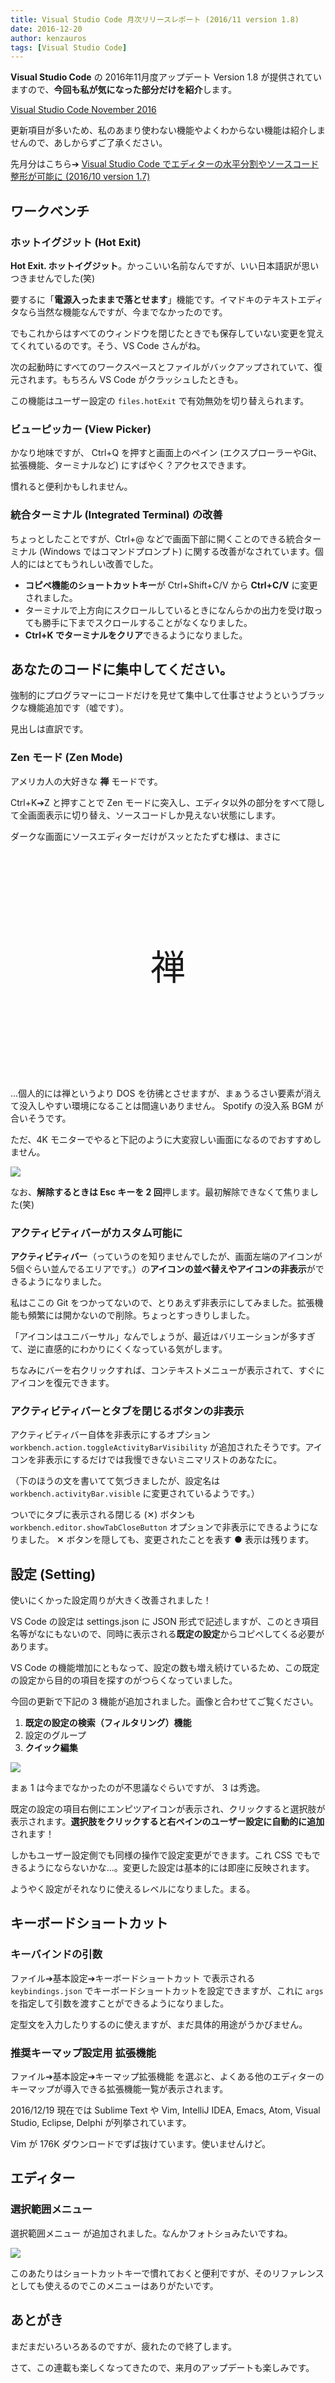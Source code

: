 ```yaml
---
title: Visual Studio Code 月次リリースレポート (2016/11 version 1.8)
date: 2016-12-20
author: kenzauros
tags: [Visual Studio Code]
---
```


**Visual Studio Code** の 2016年11月度アップデート Version 1.8 が提供されていますので、**今回も私が気になった部分だけを紹介**します。

[Visual Studio Code November 2016](https://code.visualstudio.com/updates/v1_8)

更新項目が多いため、私のあまり使わない機能やよくわからない機能は紹介しませんので、あしからずご了承ください。

先月分はこちら➔ [Visual Studio Code でエディターの水平分割やソースコード整形が可能に (2016/10 version 1.7)](/vs-code-201610/)

## ワークベンチ

### ホットイグジット (Hot Exit)

**Hot Exit. ホットイグジット**。かっこいい名前なんですが、いい日本語訳が思いつきませんでした(笑)

要するに「**電源入ったままで落とせます**」機能です。イマドキのテキストエディタなら当然な機能なんですが、今までなかったのです。

でもこれからはすべてのウィンドウを閉じたときでも保存していない変更を覚えてくれているのです。そう、VS Code さんがね。

次の起動時にすべてのワークスペースとファイルがバックアップされていて、復元されます。もちろん VS Code がクラッシュしたときも。

この機能はユーザー設定の `files.hotExit` で有効無効を切り替えられます。

### ビューピッカー (View Picker)

かなり地味ですが、 Ctrl+Q を押すと画面上のペイン (エクスプローラーやGit、拡張機能、ターミナルなど) にすばやく？アクセスできます。

慣れると便利かもしれません。

### 統合ターミナル (Integrated Terminal) の改善

ちょっとしたことですが、Ctrl+@ などで画面下部に開くことのできる統合ターミナル (Windows ではコマンドプロンプト) に関する改善がなされています。個人的にはとてもうれしい改善でした。

* **コピペ機能のショートカットキー**が Ctrl+Shift+C/V から **Ctrl+C/V** に変更されました。
* ターミナルで上方向にスクロールしているときになんらかの出力を受け取っても勝手に下までスクロールすることがなくなりました。
* **Ctrl+K でターミナルをクリア**できるようになりました。

## あなたのコードに集中してください。

強制的にプログラマーにコードだけを見せて集中して仕事させようというブラックな機能追加です（嘘です）。

見出しは直訳です。

### Zen モード (Zen Mode)

アメリカ人の大好きな **禅** モードです。

Ctrl+K➔Z と押すことで Zen モードに突入し、エディタ以外の部分をすべて隠して全画面表示に切り替え、ソースコードしか見えない状態にします。

ダークな画面にソースエディターだけがスッとたたずむ様は、まさに

<br><br><br><br><br>

<p style="font-size:400%;text-align:center;font-family:serif;">禅</p>

<br><br><br><br><br>

...個人的には禅というより DOS を彷彿とさせますが、まぁうるさい要素が消えて没入しやすい環境になることは間違いありません。 Spotify の没入系 BGM が合いそうです。

ただ、4K モニターでやると下記のように大変寂しい画面になるのでおすすめしません。

![](images/vs-code-201611-1.png)

なお、**解除するときは Esc キーを 2 回**押します。最初解除できなくて焦りました(笑)

### アクティビティバーがカスタム可能に

**アクティビティバー**（っていうのを知りませんでしたが、画面左端のアイコンが5個ぐらい並んでるエリアです。）の**アイコンの並べ替えやアイコンの非表示**ができるようになりました。

私はここの Git をつかってないので、とりあえず非表示にしてみました。拡張機能も頻繁には開かないので削除。ちょっとすっきりしました。

「アイコンはユニバーサル」なんでしょうが、最近はバリエーションが多すぎて、逆に直感的にわかりにくくなっている気がします。

ちなみにバーを右クリックすれば、コンテキストメニューが表示されて、すぐにアイコンを復元できます。

### アクティビティバーとタブを閉じるボタンの非表示

アクティビティバー自体を非表示にするオプション 
`workbench.action.toggleActivityBarVisibility` が追加されたそうです。アイコンを非表示にするだけでは我慢できないミニマリストのあなたに。

（下のほうの文を書いてて気づきましたが、設定名は `workbench.activityBar.visible` に変更されているようです。）

ついでにタブに表示される閉じる (✕) ボタンも `workbench.editor.showTabCloseButton` オプションで非表示にできるようになりました。 ✕ ボタンを隠しても、変更されたことを表す ● 表示は残ります。

## 設定 (Setting)

使いにくかった設定周りが大きく改善されました！

VS Code の設定は settings.json に JSON 形式で記述しますが、このとき項目名等がなにもないので、同時に表示される**既定の設定**からコピペしてくる必要があります。

VS Code の機能増加にともなって、設定の数も増え続けているため、この既定の設定から目的の項目を探すのがつらくなっていました。

今回の更新で下記の 3 機能が追加されました。画像と合わせてご覧ください。

1. **既定の設定の検索（フィルタリング）機能**
2. 設定のグループ
3. **クイック編集**

![](images/vs-code-201611-2.png)

まぁ 1 は今までなかったのが不思議なぐらいですが、 3 は秀逸。

既定の設定の項目右側にエンピツアイコンが表示され、クリックすると選択肢が表示されます。**選択肢をクリックすると右ペインのユーザー設定に自動的に追加**されます！

しかもユーザー設定側でも同様の操作で設定変更ができます。これ CSS でもできるようにならないかな...。変更した設定は基本的には即座に反映されます。

ようやく設定がそれなりに使えるレベルになりました。まる。

## キーボードショートカット

### キーバインドの引数

ファイル➔基本設定➔キーボードショートカット で表示される `keybindings.json` でキーボードショートカットを設定できますが、これに `args` を指定して引数を渡すことができるようになりました。  

定型文を入力したりするのに使えますが、まだ具体的用途がうかびません。

### 推奨キーマップ設定用 拡張機能

ファイル➔基本設定➔キーマップ拡張機能 を選ぶと、よくある他のエディターのキーマップが導入できる拡張機能一覧が表示されます。

2016/12/19 現在では Sublime Text や Vim, IntelliJ IDEA, Emacs, Atom, Visual Studio, Eclipse, Delphi が列挙されています。

Vim が 176K ダウンロードでずば抜けています。使いませんけど。

## エディター

### 選択範囲メニュー

選択範囲メニュー が追加されました。なんかフォトショみたいですね。

![](images/vs-code-201611-3.png)

このあたりはショートカットキーで慣れておくと便利ですが、そのリファレンスとしても使えるのでこのメニューはありがたいです。

## あとがき

まだまだいろいろあるのですが、疲れたので終了します。

さて、この連載も楽しくなってきたので、来月のアップデートも楽しみです。
